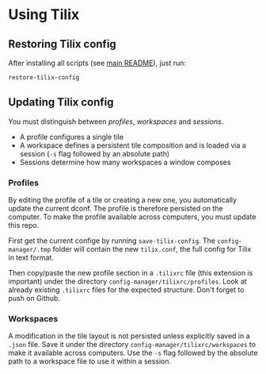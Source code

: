 # Using Tilix

## Restoring Tilix config

After installing all scripts (see [main README](../../README.md)), just run:

```bash
restore-tilix-config
```

## Updating Tilix config

You must distinguish between _profiles_, _workspaces_ and _sessions_.

- A profile configures a single tile
- A workspace defines a persistent tile composition and is loaded via a session (`-s` flag followed by an absolute path)
- Sessions determine how many workspaces a window composes

### Profiles

By editing the profile of a tile or creating a new one, you automatically update the current dconf. The profile is therefore
persisted on the computer. To make the profile available across computers, you must update this repo.

First get the current confige by running `save-tilix-config`. The `config-manager/.tmp` folder will contain the new `tilix.conf`,
the full config for Tilix in text format.

Then copy/paste the new profile section in a `.tilixrc` file (this extension is important) under the directory `config-manager/tilixrc/profiles`. Look at already existing `.tilixrc` files for the expected structure. Don't forget to push on Github.

### Workspaces

A modification in the tile layout is not persisted unless explicitly saved in a `.json` file. Save it under the directory `config-manager/tilixrc/workspaces` to make it available across computers. Use the `-s` flag followed by the absolute path to a workspace file to use it within a session.
